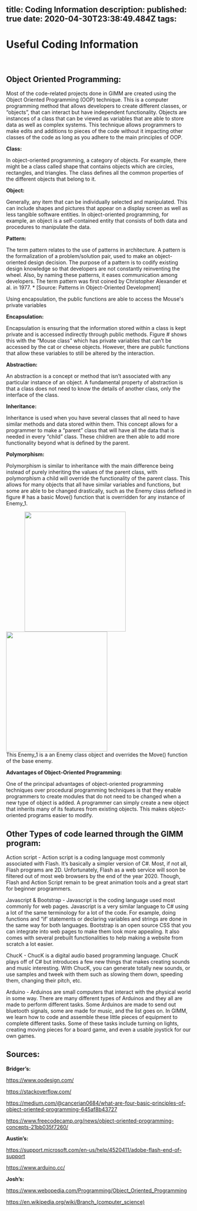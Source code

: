title: Coding Information
description: 
published: true
date: 2020-04-30T23:38:49.484Z
tags: 
---

# Useful Coding Information
<br />

Object Oriented Programming:
---

Most of the code-related projects done in GIMM are created using the Object Oriented Programming (OOP) technique. This is a computer programming method that allows developers to create different classes, or “objects”, that can interact but have independent functionality. Objects are instances of a class that can be viewed as variables that are able to store data as well as complex systems. This technique allows programmers to make edits and additions to pieces of the code without it impacting other classes of the code as long as you adhere to the main principles of OOP.

**Class:**

In object-oriented programming, a category of objects. For example, there might be a class called shape that contains objects which are circles, rectangles, and triangles. The class defines all the common properties of the different objects that belong to it.

**Object:**

Generally, any item that can be individually selected and manipulated. This can include shapes and pictures that appear on a display screen as well as less tangible software entities. In object-oriented programming, for example, an object is a self-contained entity that consists of both data and procedures to manipulate the data.

**Pattern:**

The term pattern relates to the use of patterns in architecture. A pattern is the formalization of a problem/solution pair, used to make an object-oriented design decision. The purpose of a pattern is to codify existing design knowledge so that developers are not constantly reinventing the wheel. Also, by naming these patterns, it eases communication among developers. The term pattern was first coined by Christopher Alexander et al. in 1977. * [Source: Patterns in Object-Oriented Development]


Using encapsulation, the public functions are able to access the Mouse's private variables

**Encapsulation:**

Encapsulation is ensuring that the information stored within a class is kept private and is accessed indirectly through public methods. Figure # shows this with the “Mouse class” which has private variables that can’t be accessed by the cat or cheese objects. However, there are public functions that allow these variables to still be altered by the interaction.

**Abstraction:**

An abstraction is a concept or method that isn’t associated with any particular instance of an object. A fundamental property of abstraction is that a class does not need to know the details of another class, only the interface of the class.

**Inheritance:**

Inheritance is used when you have several classes that all need to have similar methods and data stored within them. This concept allows for a programmer to make a “parent” class that will have all the data that is needed in every “child” class. These children are then able to add more functionality beyond what is defined by the parent.

**Polymorphism:**

Polymorphism is similar to inheritance with the main difference being instead of purely inheriting the values of the parent class, with polymorphism a child will override the functionality of the parent class. This allows for many objects that all have similar variables and functions, but some are able to be changed drastically, such as the Enemy class defined in figure # has a basic Move() function that is overridden for any instance of Enemy_1.

<img src="/enemycode.png" width="275px" height="325" style="margin-left: 50px"/>
<img src="/enemytype.png" width="275px" height="325"/>
<br />
This Enemy_1 is a an Enemy class object and overrides the Move() function of the base enemy.

**Advantages of Object-Oriented Programming:**

One of the principal advantages of object-oriented programming techniques over procedural programming techniques is that they enable programmers to create modules that do not need to be changed when a new type of object is added. A programmer can simply create a new object that inherits many of its features from existing objects. This makes object-oriented programs easier to modify.



Other Types of code learned through the GIMM program:
---


Action script - Action script is a coding language most commonly associated with Flash. It’s basically a simpler version of C#. Most, if not all, Flash programs are 2D. Unfortunately, Flash as a web service will soon be filtered out of most web browsers by the end of the year 2020. Though, Flash and Action Script remain to be great animation tools and a great start for beginner programmers.



Javascript & Bootstrap - Javascript is the coding language used most commonly for web pages. Javascript is a very similar language to C# using a lot of the same terminology for a lot of the code. For example, doing functions and “if’ statements or declaring variables and strings are done in the same way for both languages. Bootstrap is an open source CSS that you can integrate into web pages to make them look more appealing. It also comes with several prebuilt functionalities to help making a website from scratch a lot easier. 

ChucK - ChucK is a digital audio based programming language. ChucK plays off of C# but introduces a few new things that makes creating sounds and music interesting. With ChucK, you can generate totally new sounds, or use samples and tweek with them such as slowing them down, speeding them, changing their pitch, etc. 

Arduino - Arduinos are small computers that interact with the physical world in some way. There are many different types of Arduinos and they all are made to perform different tasks. Some Arduinos are made to send out bluetooth signals, some are made for music, and the list goes on. In GIMM, we learn how to code and assemble these little pieces of equipment to complete different tasks. Some of these tasks include turning on lights, creating moving pieces for a board game, and even a usable joystick for our own games.



Sources:
---


**Bridger’s:**

https://www.oodesign.com/

https://stackoverflow.com/

https://medium.com/@cancerian0684/what-are-four-basic-principles-of-object-oriented-programming-645af8b43727

https://www.freecodecamp.org/news/object-oriented-programming-concepts-21bb035f7260/

**Austin’s:**

https://support.microsoft.com/en-us/help/4520411/adobe-flash-end-of-support

https://www.arduino.cc/

**Josh’s:**

https://www.webopedia.com/Programming/Object_Oriented_Programming

https://en.wikipedia.org/wiki/Branch_(computer_science)